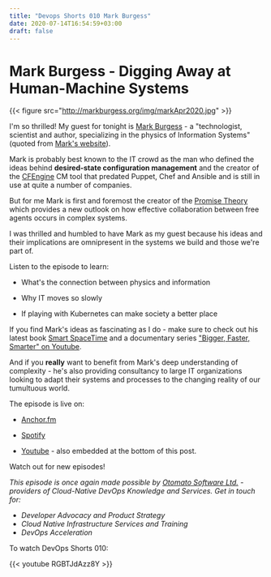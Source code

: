 ```yaml
---
title: "Devops Shorts 010 Mark Burgess"
date: 2020-07-14T16:54:59+03:00
draft: false
---
```


# Mark Burgess - Digging Away at Human-Machine Systems

{{< figure src="http://markburgess.org/img/markApr2020.jpg" >}}

I'm so thrilled! My guest for tonight is [Mark Burgess](https://twitter.com/markburgess_osl) - a "technologist, scientist and author, specializing in the physics of Information Systems" (quoted from [Mark's website](http://markburgess.org)).

Mark is probably best known to the IT crowd as the man who defined the ideas behind **desired-state configuration management** and the creator of the [CFEngine](https://cfengine.com/) CM tool that predated Puppet, Chef and Ansible and is still in use at quite a number of companies.

But for me Mark is first and foremost the creator of the [Promise Theory](http://markburgess.org/promises.html) which provides a new outlook on how effective collaboration between free agents occurs in complex systems.  

I was thrilled and humbled to have Mark as my guest because his ideas and their implications are omnipresent in the systems we build and those we're part of.

Listen to the episode to learn:

- What's the connection between physics and information

- Why IT moves so slowly

- If playing with Kubernetes can make society a better place

If you find Mark's ideas as fascinating as I do - make sure to check out his latest book [Smart SpaceTime](http://markburgess.org/smartspacetime.html) and a documentary series ["Bigger, Faster, Smarter" on Youtube](https://www.youtube.com/playlist?list=PL6wAWDeKgxZel_xTyIxArx1XBqqW0Bdwx).


And if you **really** want to benefit from Mark's deep understanding of complexity - he's also providing consultancy to large IT organizations looking to adapt their systems and processes to the changing reality of our tumultuous world. 

The episode is live on:

- [Anchor.fm](https://anchor.fm/devops-shorts/episodes/Mark-Burgess---Digging-Away-at-Human-Machine-Systems-egnutt)

- [Spotify](https://open.spotify.com/episode/7txfyXtwdpphFqPZUraHeO)

- [Youtube](https://www.youtube.com/RGBTJdAzz8Y) - also embedded at the bottom of this post.

Watch out for new episodes!

_This episode is once again made possible by [Otomato Software Ltd.](https://otomato.io) - providers of Cloud-Native DevOps Knowledge and Services._
_Get in touch for:_
- _Developer Advocacy and Product Strategy_
- _Cloud Native Infrastructure Services and Training_
- _DevOps Acceleration_

To watch DevOps Shorts 010:

{{< youtube RGBTJdAzz8Y >}}
